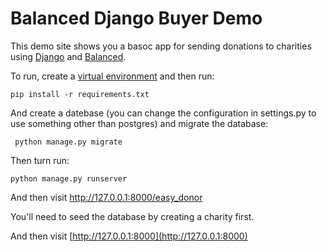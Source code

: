 # Balanced Django Buyer Demo

This demo site shows you a basoc app for sending donations to charities using [Django](https://docs.djangoproject.com) and [Balanced](https://www.balancedpayments.com).

To run, create a [virtual environment](http://www.doughellmann.com/articles/pythonmagazine/completely-different/2008-05-virtualenvwrapper/index.html) and then run:

    pip install -r requirements.txt

And create a datebase (you can change the configuration in settings.py to use something other than postgres) and migrate the database:

     python manage.py migrate

Then turn run:

    python manage.py runserver


And then visit http://127.0.0.1:8000/easy_donor

You'll need to seed the database by creating a charity first. 


And then visit [http://127.0.0.1:8000](http://127.0.0.1:8000)
